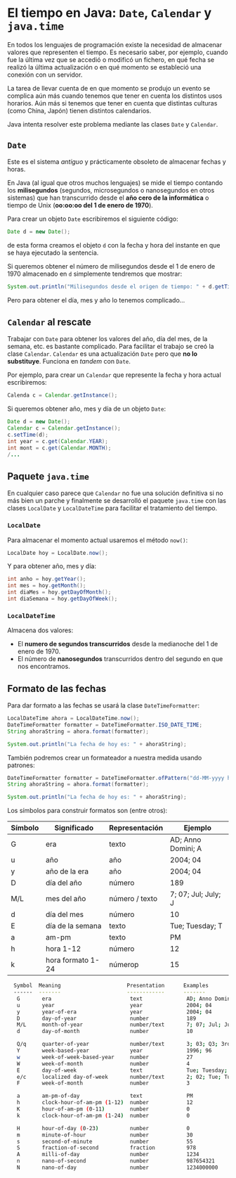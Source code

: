 # El tiempo en Java: `Date`, `Calendar` y `java.time`

En todos los lenguajes de programación existe la necesidad de almacenar valores que representen el tiempo. Es necesario saber, por ejemplo, cuando fue la última vez que se accedió o modificó un fichero, en qué fecha se realizó la última actualización o en qué momento se estableció una conexión con un servidor.

La tarea de llevar cuenta de en que momento se produjo un evento se complica aún más cuando tenemos que tener en cuenta los distintos usos horarios. Aún más si tenemos que tener en cuenta que distintas  culturas (como China, Japón) tienen distintos calendarios.

Java intenta resolver este problema mediante las clases `Date` y `Calendar`.

## `Date`

Este es el sistema *antiguo* y prácticamente obsoleto de almacenar fechas y horas.

En Java (al igual que otros muchos lenguajes) se mide el tiempo contando los **milisegundos** (segundos, microsegundos o nanosegundos en otros sistemas) que han transcurrido desde el **año cero de la informática** o tiempo de Unix (**oo:oo:oo del 1 de enero de 1970**).

Para crear un objeto `Date` escribiremos el siguiente código:

```java
Date d = new Date();
```

de esta forma creamos el objeto `d` con la fecha y hora del instante en que se haya ejecutado la sentencia.

Si queremos obtener el número de milisegundos desde el 1 de enero de 1970 almacenado en `d` simplemente tendremos que mostrar:

```java
System.out.println("Milisegundos desde el origen de tiempo: " + d.getTime());
```

Pero para obtener el día, mes y año lo tenemos complicado...

## `Calendar` al rescate

Trabajar con `Date` para obtener los valores del año, día del mes, de la semana, etc. es bastante complicado. Para facilitar el trabajo se creó la clase `Calendar`. `Calendar` es una actualización `Date` pero que **no lo substituye**. Funciona en *tandem* con `Date`.

Por ejemplo, para crear un `Calendar` que represente la fecha y hora actual escribiremos:

```java
Calenda c = Calendar.getInstance();
```

Si queremos obtener año, mes y día de un objeto `Date`:

```java
Date d = new Date();
Calendar c = Calendar.getInstance();
c.setTime(d);
int year = c.get(Calendar.YEAR);
int mont = c.get(Calendar.MONTH);
/...
```

## Paquete `java.time`

En cualquier caso parece que `Calendar` no fue una solución definitiva si no más bien un parche y finalmente se desarrolló el paquete `java.time` con las clases `LocalDate` y  `LocalDateTime` para facilitar el tratamiento del tiempo.

### `LocalDate`

Para almacenar el momento actual usaremos el método `now()`:

```java
LocalDate hoy = LocalDate.now();
```

Y para obtener año, mes y día:

```java
int anho = hoy.getYear();
int mes = hoy.getMonth();
int diaMes = hoy.getDayOfMonth();
int diaSemana = hoy.getDayOfWeek();
```

### `LocalDateTime `

Almacena dos valores:

* El **numero de segundos transcurridos** desde la medianoche del 1 de enero de 1970.
* El número de **nanosegundos** transcurridos dentro del segundo en que nos encontramos.

## Formato de las fechas

Para dar formato a las fechas se usará la clase `DateTimeFormatter`:

```java
LocalDateTime ahora = LocalDateTime.now();
DateTimeFormatter formatter = DateTimeFormatter.ISO_DATE_TIME;
String ahoraString = ahora.format(formatter);

System.out.println("La fecha de hoy es: " + ahoraString);
```

También podremos crear un formateador a nuestra medida usando patrones:

```java
DateTimeFormatter formatter = DateTimeFormatter.ofPattern("dd-MM-yyyy hh:mm:ss");
String ahoraString = ahora.format(formatter);

System.out.println("La fecha de hoy es: " + ahoraString);
```

Los símbolos para construir formatos son (entre otros):

| Símbolo | Significado       | Representación | Ejemplo             |
| ------- | ----------------- | -------------- | ------------------- |
| G       | era               | texto          | AD; Anno Domini; A  |
| u       | año               | año            | 2004; 04            |
| y       | año de la era     | año            | 2004; 04            |
| D       | día del año       | número         | 189                 |
| M/L     | mes del año       | número / texto | 7; 07; Jul; July; J |
| d       | día del mes       | número         | 10                  |
| E       | día de la semana  | texto          | Tue; Tuesday; T     |
| a       | am-pm             | texto          | PM                  |
| h       | hora 1-12         | número         | 12                  |
| k       | hora formato 1-24 | númerop        | 15                  |

```bash
  Symbol  Meaning                     Presentation      Examples
  ------  -------                     ------------      -------
   G       era                         text              AD; Anno Domini; A
   u       year                        year              2004; 04
   y       year-of-era                 year              2004; 04
   D       day-of-year                 number            189
   M/L     month-of-year               number/text       7; 07; Jul; July; J
   d       day-of-month                number            10

   Q/q     quarter-of-year             number/text       3; 03; Q3; 3rd quarter
   Y       week-based-year             year              1996; 96
   w       week-of-week-based-year     number            27
   W       week-of-month               number            4
   E       day-of-week                 text              Tue; Tuesday; T
   e/c     localized day-of-week       number/text       2; 02; Tue; Tuesday; T
   F       week-of-month               number            3

   a       am-pm-of-day                text              PM
   h       clock-hour-of-am-pm (1-12)  number            12
   K       hour-of-am-pm (0-11)        number            0
   k       clock-hour-of-am-pm (1-24)  number            0

   H       hour-of-day (0-23)          number            0
   m       minute-of-hour              number            30
   s       second-of-minute            number            55
   S       fraction-of-second          fraction          978
   A       milli-of-day                number            1234
   n       nano-of-second              number            987654321
   N       nano-of-day                 number            1234000000
```

